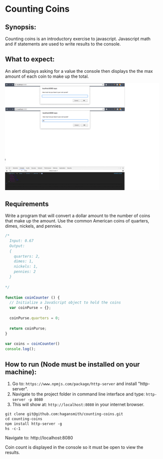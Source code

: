 # Counting Coins

## Synopsis:

Counting coins is an introductory exercise to javascript. Javascript math and if statements are used to write results to the console.

## What to expect:
An alert displays asking for a value the console then displays the the max amount of each coin to make up the total.

![DEMO](https://github.com/hagansmith/counting-coins/blob/master/Coins.png)

## Requirements

Write a program that will convert a dollar amount to the number of coins that make up the amount. Use the common American coins of quarters, dimes, nickels, and pennies.

```js
/*
  Input: 0.67
  Output:
  {
    quarters: 2,
    dimes: 1,
    nickels: 1,
    pennies: 2
  }

*/

function coinCounter () {
  // Initialize a JavaScript object to hold the coins
  var coinPurse = {};

  coinPurse.quarters = 0;

  return coinPurse;
}

var coins = coinCounter()
console.log();
```

## How to run (Node must be installed on your machine):

1. Go to: `https://www.npmjs.com/package/http-server` and install "http-server".  
2. Navigate to the project folder in command line interface and type: `http-server -p 8080`  
3. This will show at: `http://localhost:8080` in your internet browser.

```
git clone git@github.com:hagansmith/counting-coins.git
cd counting-coins
npm install http-server -g
hs -c-1
```
Navigate to: http://localhost:8080

Coin count is displayed in the console so it must be open to view the results.

